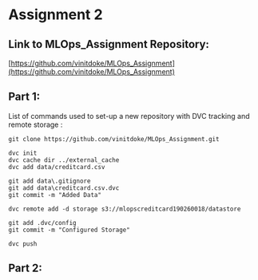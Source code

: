 # Assignment 2
## **Link to MLOps_Assignment Repository**:
[https://github.com/vinitdoke/MLOps_Assignment](https://github.com/vinitdoke/MLOps_Assignment) 

## **Part 1**:
List of commands used to set-up a new repository with DVC tracking and remote storage :
```
git clone https://github.com/vinitdoke/MLOps_Assignment.git

dvc init
dvc cache dir ../external_cache
dvc add data/creditcard.csv

git add data\.gitignore
git add data\creditcard.csv.dvc
git commit -m "Added Data"

dvc remote add -d storage s3://mlopscreditcard190260018/datastore

git add .dvc/config
git commit -m "Configured Storage"

dvc push
```
## **Part 2**:
